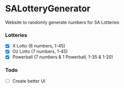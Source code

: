 # SALotteryGenerator

Website to randomly generate numbers for SA Lotteries

### Lotteries

- [x] X Lotto (6 numbers, 1-45)
- [x] Oz Lotto (7 numbers, 1-45)
- [x] Powerball (7 numbers & 1 Powerball, 1-35 & 1-20)

### Todo

- [ ] Create better UI
